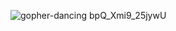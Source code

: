 ![gopher-dancing bpQ_Xmi9_25jywU](https://github.com/user-attachments/assets/7f180355-fc6a-41ca-b0dc-f440bc0a5953)

